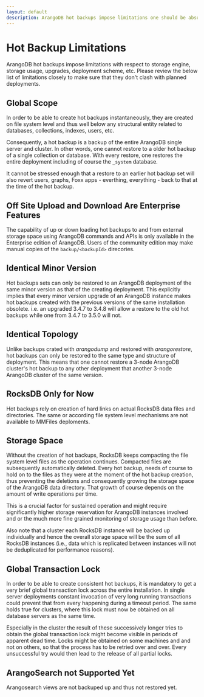 ```yaml
---
layout: default
description: ArangoDB hot backups impose limitations one should be absolutely aware of
---
```

Hot Backup Limitations
======================

ArangoDB hot backups impose limitations with respect to storage engine, storage usage, upgrades, deployment scheme, etc. Please review the below list of limitations closely to make sure that they don't clash with planned deployments.

## Global Scope ##
In order to be able to create hot backups instantaneously, they are created on file system level and thus well below any structural entity related to databases, collections, indexes, users, etc.

Consequently, a hot backup is a backup of the entire ArangoDB single server and cluster. In other words, one cannot restore to a older hot backup of a single collection or database. With every restore, one restores the entire deployment including of course the `_system` database.

It cannot be stressed enough that a restore to an earlier hot backup set will also revert users, graphs, Foxx apps - everthing, everything - back to that at the time of the hot backup.

## Off Site Upload and Download Are Enterprise Features ##

The capability of up or down loading hot backups to and from external storage space using ArangoDB commands and APIs is only available in the Enterprise edition of ArangoDB. Users of the community edition may make manual copies of the `backup/<backupId>` direcories. 

## Identical Minor Version ##

Hot backups sets can only be restored to an ArangoDB deployment of the same minor version as that of the creating deployment. This explicitly implies that every minor version upgrade of an ArangoDB instance makes hot backups created with the previous versions of the same installation obsolete. i.e. an upgraded 3.4.7 to 3.4.8 will allow a restore to the old hot backups while one from 3.4.7 to 3.5.0 will not.

## Identical Topology ##

Unlike backups crated with _arangodump_ and restored with _arangorestore_, hot backups can only be restored to the same type and structure of deployment. This means that one cannot restore a 3-node ArangoDB cluster's hot backup to any other deployment that another 3-node ArangoDB cluster of the same version.

## RocksDB Only for Now ##
Hot backups rely on creation of hard links on actual RocksDB data files and directories. The same or according file system level mechanisms are not available to MMFiles deploments. 

## Storage Space ##
Without the creation of hot backups, RocksDB keeps compacting the file system level files as the operation continues. Compacted files are subsequently automatically deleted. Every hot backup, needs of course to hold on to the files as they were at the moment of the hot backup creation, thus preventing the deletions and consequently growing the storage space of the ArangoDB data directory. That growth of course depends on the amount of write operations per time.

This is a crucial factor for sustained operation and might require significantly higher storage reservation for ArangoDB instances involved and or the much more fine grained monitoring of storage usage than before. 

Also note that a cluster each RocksDB instance will be backed up individually and hence the overall storage space will be the sum of all RocksDB instances (i.e., data which is replicated between instances will not be deduplicated for performance reasons).  

## Global Transaction Lock ##
In order to be able to create consistent hot backups, it is mandatory to get a very brief global transaction lock across the entire installation. In single server deployments constant invocation of very long running transactions could prevent that from every happening during a timeout period. The same holds true for clusters, where this lock must now be obtained on all database servers as the same time. 

Especially in the cluster the result of these successively longer tries to obtain the global transaction lock might become visible in periods of apparent dead time. Locks might be obtained on some machines and and not on others, so that the process has to be retried over and over. Every unsuccessful try would then lead to the release of all partial locks.   

## ArangoSearch not Supported Yet ##
Arangosearch views are not backuped up and thus not restored yet. 
